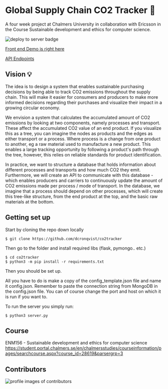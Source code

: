 # Global Supply Chain CO2 Tracker 🌱
A four week project at Chalmers University in collaboration with Ericsson in the Course Sustainable development and ethics for computer science.

![deploy to server badge](https://github.com/dcronqvist/co2tracker/workflows/Deploy%20to%20server/badge.svg)

[Front end Demo is right here](https://co2demo.dcronqvist.se/)

[API Endpoints](https://co2.dcronqvist.se/)

## Vision 💡
The idea is to design a system that enables sustainable purchasing decisions by being able to track CO2 emissions throughout the supply chain. This will make it easier for consumers and producers to make more informed decisions regarding their purchases and visualize their impact in a growing circular economy.

We envision a system that calculates the accumulated amount of CO2 emissions by looking at two components, namely processes and transport. These affect the accumulated CO2 value of an end product. If you visualize this as a tree, you can imagine the nodes as products and the edges as either transport or a process. Where process is a change from one product to another, eg a raw material used to manufacture a new product. This enables a large tracking opportunity by following a product's path through the tree, however, this relies on reliable standards for product identification.

In practice, we want to structure a database that holds information about different processes and transports and how much CO2 they emit. Furthermore, we will create an API to communicate with this database - which enables producers and carriers to continuously update the amount of CO2 emissions made per process / mode of transport. In the database, we imagine that a process should depend on other processes, which will create this tree-like structure, from the end product at the top, and the basic raw materials at the bottom.

## Getting set up

Start by cloning the repo down locally
```shell
$ git clone https://github.com/dcronqvist/co2tracker
```
Then go to the folder and install required libs (flask, pymongo.. etc.)
```shell
$ cd co2tracker
$ python3 -m pip install -r requirements.txt
```
Then you should be set up.

All you have to do is make a copy of the config_template.json file and name it config.json. Remember to paste the connection string from MongoDB in the config.json file. You can of course change the port and host on which it is run if you want to.

To run the server you simply run:
```shell
$ python3 server.py
```
## Course 
ENM156 - Sustainable development and ethics for computer science
https://student.portal.chalmers.se/en/chalmersstudies/courseinformation/pages/searchcourse.aspx?course_id=28619&parsergrp=3

## Contributors
![profile images of contributors](https://contributors-img.web.app/image?repo=dcronqvist/co2tracker)

